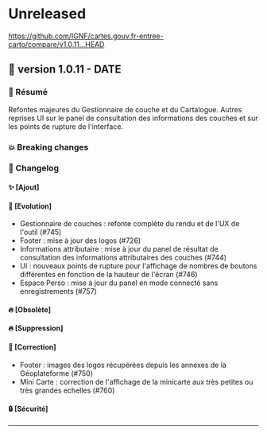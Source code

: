# Unreleased

<https://github.com/IGNF/cartes.gouv.fr-entree-carto/compare/v1.0.11...HEAD>

## 🔖 version 1.0.11 - __DATE__

### 🎉 Résumé

Refontes majeures du Gestionnaire de couche et du Cartalogue. Autres reprises UI sur le panel de consultation des informations des couches et sur les points de rupture de l'interface.

### 💥 Breaking changes

### 📖 Changelog

#### ✨ [Ajout]

#### 🔨 [Evolution]

  - Gestionnaire de couches : refonte complète du rendu et de l'UX de l'outil (#745)
  - Footer : mise à jour des logos (#726)
  - Informations attributaire : mise à jour du panel de résultat de consultation des informations attributaires des couches (#744)
  - UI : nouveaux points de rupture pour l'affichage de nombres de boutons différentes en fonction de la hauteur de l'écran (#746)
  - Espace Perso : mise à jour du panel en mode connecté sans enregistrements (#757)

#### 🔥 [Obsolète]

#### 🔥 [Suppression]

#### 🐛 [Correction]

  - Footer : images des logos récupérées depuis les annexes de la Géoplateforme (#750)
  - Mini Carte : correction de l'affichage de la minicarte aux très petites ou très grandes echelles (#760)

#### 🔒 [Sécurité]

---
